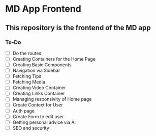 # MD App Frontend

## This repository is the frontend of the MD app

### To-Do

- [ ] Do the routes
- [ ] Creating Containers for the Home Page
- [ ] Creating Basic Components
- [ ] Navigation via Sidebar
- [ ] Fetching Tips
- [ ] Fetching Media
- [ ] Creating Video Container
- [ ] Creating Links Container
- [ ] Managing responsivity of Home page
- [ ] Create Context for User
- [ ] Auth page
- [ ] Create Form to edit user
- [ ] Getting personal advice via AI
- [ ] SEO and security